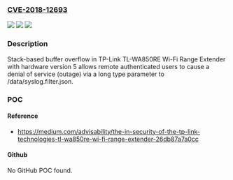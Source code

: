 ### [CVE-2018-12693](https://cve.mitre.org/cgi-bin/cvename.cgi?name=CVE-2018-12693)
![](https://img.shields.io/static/v1?label=Product&message=n%2Fa&color=blue)
![](https://img.shields.io/static/v1?label=Version&message=n%2Fa&color=blue)
![](https://img.shields.io/static/v1?label=Vulnerability&message=n%2Fa&color=brighgreen)

### Description

Stack-based buffer overflow in TP-Link TL-WA850RE Wi-Fi Range Extender with hardware version 5 allows remote authenticated users to cause a denial of service (outage) via a long type parameter to /data/syslog.filter.json.

### POC

#### Reference
- https://medium.com/advisability/the-in-security-of-the-tp-link-technologies-tl-wa850re-wi-fi-range-extender-26db87a7a0cc

#### Github
No GitHub POC found.

